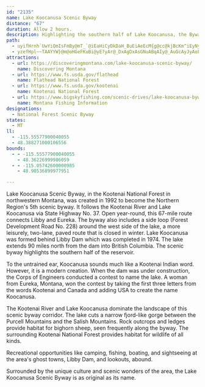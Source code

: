 ```yaml
---
id: "2135"
name: Lake Koocanusa Scenic Byway
distance: "67"
duration: Allow 2 hours.
description: Highlighting the southern half of Lake Koocanusa, the Byway connects the towns of Libby and Eureka along U.S. 37.
path:
  - uyifHrnh`UwYiQmIsFmBy@mT_`@iEaHiCyDkDaH_BuEiAeEcM{g@cc@kjBcKm^iEyNyBaJaEya@_A_F_AyDwCqIgBqHoGuf@YyEyBci@C}Bh@cQE{C_BsWYaGCyCRwCrAaK~BoZ^kCpAcFlAsCxKsPnAsAtImHnBoBf[sTpEmChBuAdC_BfDsAvD_AdC[xm@ZlJWvFs@~PsErCiAxA}@vBaBzLsKjPwL`]iYfC{B`CiDnCgG|GsSl@}BZ{AXeBjCiTdBmLhFgXb@}C`@mFlBm^b@yFp@aEjB_HrFuMxBaGrAsErAaGtCeQfSetAl@mG`@}KFgBCiE]eO_@eGaAiIgD{Om@yDe@sFy@qOy@eIcAwFuAeGcK}^wAoHWsBqAkg@WsC]aCaCgNMmHLmCjD_XhAyK^{EjDoe@`Ekc@f@qIlAu[DeDe@yFy@sBeAeBcBoAie@uOqBi@oD_@aGM{Gj@s_@~HwA@iAMmDkBi@m@eBqCkMkU}AyBi@m@y@e@mC}@wCJkCr@cC~@yCp@aDRcAG_C_@sBy@cD_BuNgG}Bm@mFq@cFK}DD}c@jEoDQsAa@cE}BkDoDoDqFmKaJ{D}EiEkGuKaMyEuGgEgHcAaAs@k@q@]gCu@aGs@eBq@sAw@yAoA}AkBmAyBaBgEqDmK_AoBcBeCcCyEk@gBY{Ai@}FIoBk@gDgBsDuAsAo@c@gBYcAFmAVkAl@}DxE}B`C}JjI_AnAcAhBaD|H_BdCoArAmBlAmDbBuAZ}Aj@iCdBwF`GcEtDmAx@oC~AgCdAoCf@qEFuAMsDkA{JgGuH{FyDyDm\ga@{HgKcC_EcDwHgB_F_AmBgCqDwBgBwC{AiBqAuKiGcBkAiBmBqEeGyCuH_ByHi@uG_A}Uq@aEe@eB_AqBiC}Dmb@em@uC{B}Aw@iCa@gCE}@JoCf@eBx@mA`AmC~Dq@vAi@`BwDtNeAxCmBxC}AnBoC|BqAx@kC~@aEXwCIk\oD_Hg@kZmD}E]kCe@wAy@sBsByBsEmD}Ps@mCo@}AcAiAkAcAg@SuB[_BHaBh@uAtA}@|Ae@rAi@nBuBzM}AlIcAvCcBfCcCdAsBIoASoAm@gGaF{BwBaBcCyNaWiEaGkFgGoDoFmEwHyAyAgBeA_Ci@yBeAcEyAyMaGcCc@cDNsD?aBUq@]cC}CsDoIiAqDgCqKyCqIYyAUuBIgCN_MScEc@kD_Gq]eAoJqFe}@o@sIsBiPgDcTu@mDy@eD}A_D_A_By@gAy@u@eBqAwAs@wD]_BAiAJsBl@_DdB}AxAoMxQuDdEgBdAo@FsBG}Aq@_AaAeBsCsCaHgAqAeAy@mIaFwBkBqGwGyEeEoBqAaGgCiGgEwBq@y@GkIK}CJqCj@oHbDaCv@wJ~AqHl@iTdAwDf@uAVoHlCqMnFmCn@oC@yBYaFSeBLgV~EeEf@yIr@iCd@w@R}@j@aBxAe@l@wDdHkBhEaApA}A`AuA^oA?mAMiAq@{AuAmAgCmFmP}@mBoAyA{A_AgAS_B?gAR_Af@iAdAcBdCg@rAm@jDOrBMfH[jGwBxRUfDI~Da@vLg@vQiAdNo@zEk@tDuAjGiGdU{Jfi@y@hCu@fBsArBqHbIgF`JcE~FaL|K}HdEcBrAmQlUwHfFkAhAoPxT_EzCmJ`DcC~A{LbTyClHyAjCkIpMoBlD}CdEkArAsJ|HcF~G_Q`XyChF_`@p}@cDzIwYhaAsB|FsBdEsC`H{@~CqE|R}ApDyLnLsFjKu@jA}G~EkLzGgI`HiAr@w@P_AD}BWyC{@cHyCwA_@iRaCkQyEgBScEWwXfFaL^sBQ_MmCeQcEmDiAuBGeNfAcUs@qDa@uCmAmBkAiCyBeCyCcIoLyBgCy@q@y@YyAWyOg@qOSgIm@oj@eGiDUwHCeHSeJKkHd@sBY{\oLcDYwCKcIRcJDaPr@q@JeJnEcB^aDB_DWmBa@u@q@i@s@s@{AiAwD_BsDyAuA{@e@gDk@mBm@wAw@{@u@iCeD{FuFyEeEoBmAoDe@}A_@aAe@_Ay@}FuImUuT}F{F}HoIwD_G}CoG}AmBkCqAwA?wALu@VcCtAoA|Aa@x@gA`DmB`K_BxEsBtDsDjDcDtBcLpFeBf@cBLqBE_JiA}BHoFdBwBjAmCdBeFfFkCtD{KzP}EnEiDvBoB~@{@TkCXmBGiD{@yEsCmRgNqDeA{LAmDT_D~@iN~G}Aj@aANsCKy@S}BgBgC_DoCoCcEsCiEmB_IwAyBsAoC_DaE{GiGmMaTg`@yD{F}EmFcBeC{JcSaJoOuCuE}AcAgGsBiB_B}@uA_CyFuDcPqAsEgC_HkHuPe@aAoAmA}GqDi@g@}BmDmDaJiFgJu@eCuAaHuDcNk@mCYsBSqCJkUGeCaAuFOwA?aBVsFDuDCqBU_BYcBiG{O]wAcBgJc@uAeAwAeAaAqAe@mAGuADyA`@_BlAaA~AoDfJiBfDoBjBmAl@aIx@mDDeC_@gDkAqQsIoIuC{DK_EoBgHqF}DcD}EcGaJeSqJaXeLgZ}AgDoDyFqHuGyDqB{ImCgHgD}RaP}HyH}EwF_B_Fy@kEkD}KiD_IcQy^kAaByAwAsBeAaLgBiCmAmA_A_D_EaBgDoCgEmAkAiBu@{JmBoC_AcEqByBsAqO{LuBsBsBkCiCmEiB{D}@gCoGuWqFeVqEaMmIcSsBsJs@mF_@{Bk@kB}C{Fs@yCc@sCEaAHsCJsBpFiVxFs]jDyLbBsHd@oDXsLXoEVqBfBmG~D}L|ByHv@sCZkBLaBBeAGiBiAyNCmCBkApAoKJoD?eCK_Bg@mCo@_BgGuLs@kCKaAYyEC{CNwYO}Da@cEm@sCy@yCcAsBsFuHgEqE}e@ii@eBwC}BmGo@cD_AqHYaG?cKJw`@Lc}AC{BHmHEyHTosACi[
  - yzefHpl~~TAAYYW}@m@oHGeFKuBi@yE?yAr@_DxAgDxAsGNuABqAIy@_AuGcAyJyAoFcD_BaIgC_M_FmHeDaGcFeAi@eBJiF|Aa@Nc@j@YKOa@cG~BoB`AwDfC}BpBaKxSgD|HsCfEcAl@{Al@}C^uJVgCOkC{@eBmAkEeE_RcPqA}@a@M{@EkEJcASyA}@u@}@m@oAeAmD}@{Ae@WgFSoAs@eAaAmBqA}@MeE~@eA@{@GqDqAa@?c@Py@?mCm@uDSgFu@wFM_Dj@aDrAo@Do@Wc@g@c@aBUkA_@q@kAOm@Xm@r@yBzCk@^s@LcAO_QmHcAKsB@sD~@mADiCs@o@s@o@sAe@_BOyACqBTiGAa@S}@Sa@uByC_@]sAi@i@e@cBcCu@a@q@PkCrB}CdAcBFoAY_Aq@cBaBOEs@@cFbBgD`@y@\eAx@y@`As@fAyDxIy@lAuA^gAS_@Sy@eAgAaEuAsBy@s@sIwEyAgAu@gA}@}BgAoE]m@q@]aBD_D\sCh@mFpCcFxAaDlAoAxAmCfBkCp@wAj@_GhE{EfBiBjB}A~C{@hCy@bFOnETdHIlAY`As@~@o@Vq@@m@SYYYk@_@oAsAaIe@eB[q@k@g@kAcAyGaCaCe@sAAcDZqJlBuMpEsA^wHfAuCdA{C`BoDlDwApBcHlLgAzAm@l@wAv@k@LwBDm@Ku@S_B{Ao@w@gAeCe@iEe@_J]aCqBaGkAwBuLePcD_EiCsDgD_EiBeBuCyBuLqHaIkGkHsG{@{@gA{A_FeKsOgJyBgAcDeAmHmB}Aq@s@g@sCqCoEsCwDgAcHoAwQ@gJ^iQDoQgBaACeCR_A\qAl@eGrEmA^mDXcDjAyE|E_AHgBKwGgC}CeDy@sAaBaEeDaHcFmLk@qBaB{KO{A{@iF_EgNqA}DcBaEiAaC}BkDq@uAw@aCcAaHkAgSy@gHcA{GUcAy@oBiAmAo@_@eOmB_IwBgDmAoBQcHXoFIoCqA_C_CmBkCkBiEgAmAu@k@}A]yECaDr@mDnA_CpAoDrDi@xAc@nBQhCGtFFrDPlCCfCYrCiA~D{ClI{BbJkJdj@e@lAe@l@c@^e@LsAHuAq@a@Ew@gCsC{Nq@{DOkCBmBh@sDf@gB|@qBr@uCh@_DNwAN{D@aBK_Ei@eFyA}Eu@sBgCgEqBwDWy@]gBK_AEeCN{LAuAWqFo@cEgEgOwDaQU{BI{Do@sIoAyLc@qGEwCBaB|@cWP{Bn@sDbAqCzAyCv@{BH_ACs@S_AWq@m@s@_Ag@{FeCsGyBy@{@Se@Ec@HaEIuAMu@g@mAY_@wCmBsE{EcB_B[w@My@K}FMeAUm@o@s@_@QiAG{Kn@yA?}AUuAo@{HqFyEqDwB_CoAgB_@y@Ik@C_AL_A`@uAf@m@XO|GyAh@g@Xe@Jm@Hk@Ay@WaAi@s@iAk@kCy@}@E}@FcObDaRzAiCbAaCb@iGr@gIJeKpAiR~CqGrCmEfCeA~@mCrCy@fAe@fAcApE]x@gC~Aq@t@Uj@YxA[jCS^_@TyAd@]V_DtFm@fAWhAWtE_@lAiA~@oAr@c@~@Uf@ObA[fFg@x@cCnBs@~AeA`DYjAI~@UtFO|@g@t@{A~@o@n@s@fAKXmAfFmCjEiE|IcAxAiCpBuLbIgAlA{@~A_B`CmUbYcAbB_ArBc@lBy@tNWzCWdAsArCcAz@eA\wVJiAH}@VqB`AmFrF_K`MwGdGgG|I_CrC}BjBsGdCwA~@gGnFiErG_A~@q@XmAFq@PiAr@iBrBcB~C}Tzg@oApDk@zBwAnJu@xAc@Pq@LuEu@_BIa@Hw@`@_A~@qK|TaDrLeAfCa@~AQ`BKlBS~@e@lAo@dAq@pBU~BOnCkAzF]dGWlAyArEOlAClCJfB?~A]jA_@`@_Bd@kArAaDfKy@fDOdA?xAO|Ag@`Aq@z@eA~C{C~Jy@rByA~BoJ~Lq@pAYx@IrDq@xAWXYDkDEuA~@mFrGoB`DcBxDeAzAwUlP_ElBsAd@wG`BiDf@kCGwHu@cEBk`@xKo@^wAjB_@fAY~AGtBCxH_@xCY`Ai@dAwApAu@`@sBD_@GaNsJsCeAiAUcBImDVsCz@_PfK}BjAi@RyALyAOuAw@mAgAsAyBk@}BgDwSu@gCiAsB}CeC{FaD_Ay@y@_BmD{Hy@yAyAsAoAs@oLqAyBGaO^eKSwBl@qAKc@SeAkAi@[mEcA}AM_NV_AEiB]s@Yu@k@yBsCu@iBc@_CYeAc@_AsB{CiDyBgCwAyAIgH`@iAL_DlA}@Ju@EmCy@iAMo@W}AaAaK{H{Ae@uIEuLrBoAPm@Ew@SgEsCwDcAmEoBgLsAsDYaACwJb@cAIiLj@mKv@yB@sDa@mHFkNdEgB`AcBxAy@lAm@rA_B|EaJvP{BnJS\mEbHyAdBgFpCsAnAi@x@u@dBw@xByFdUc@pE_BhVm@nFu@zDcAdC_DrDqE`Ee@dBs@xEeAtEmAxDoB~Eg@l@{@`@u@GgAm@Uq@S_ClBcKb@uJx@kG~BwLlBeH^mCJ{DeA}Z?kETuDfGwr@HqDI{Du@yIwBcMmAyF{@aHAeFPuG_@{HUkBm@_CwD}FeB}AaFiDsE}DuNoMmM{KgDsBaCe@iCAo@RsAr@{FpF_DrBmBf@uB?gALeBv@sAlAiBfCaCjCsItKi@x@yAfCi@vAq@bAkGvHmBlBeAx@gGrDyC`C}A`BuFxH}A~AkBjAgIlDcBl@oD^gBCeD{@aC{AoCkCgDsBuJ}AcImCsAA}DX{ASqB}@uAuAa@s@oD_KmA_CWa@sBkAiTaEaCY{HWoASkPsDuIS{CXqE?sAU_Bk@sA}@cBgBe@g@o@qAcAsCo@sCw@{GiA{Ck@w@sAkAmA[eEg@g@Oy@g@_D{EuKuQwBaDu@k@gFwBoDgB}B_B}B{Dk@kAaF{OiBqHs@eBk@y@mCqBmEgAyAy@y@eAi@[y@Ww@?y@PeBrBuAz@y@Hm@UU[c@gAIm@Bk@xAmEXsHDsDGgBc@mBsBmD_LsNsA{ByDgLsCaGyAsD_@sBS_JKu@Qc@uAeBuAsCYgAw@uF_@gBdHoRnNe_@dAeC
attractions:
  - url: https://discoveringmontana.com/lake-koocanusa-scenic-byway/
    name: Discovering Montana
  - url: https://www.fs.usda.gov/flathead
    name: Flathead National Forest
  - url: https://www.fs.usda.gov/kootenai
    name: Kootenai National Forest
  - url: https://www.bigskyfishing.com/scenic-drives/lake-koocanusa-byway.php
    name: Montana Fishing Information
designations:
  - National Forest Scenic Byway
states:
  - MT
ll:
  - -115.55577900040055
  - 48.388271000106556
bounds:
  - - -115.55577900040055
    - 48.36226999986059
  - - -115.05742600000985
    - 48.90536899977951

---
```


Lake Koocanusa Scenic Byway, in the Kootenai National Forest in northwestern Montana, was created in 1992 to become the Northern Region's 5th scenic byway.  It follows the Kootenai River and Lake Koocanusa via State Highway No. 37.  Open year-round, this 67-mile route connects Libby and Eureka.  The byway also includes a side loop (Forest Development Road No. 228) around the west side of the lake, a more leisurely, two-lane, paved route that is closed in winter. Lake Koocanusa was formed behind Libby Dam which was completed in 1974.  The lake extends 90 miles north from the dam into British Columbia.  The scenic byway highlights the southern half of the reservoir.

To the untrained ear, Koocanusa sounds much like a Kootenai Indian word.  However, it is a modern creation.  When the dam was under construction, the Corps of Engineers conducted a contest to name the lake.  A woman from Eureka, Montana, won the contest by taking the first three letters from the words Kootenai and Canada and adding USA to create the name Koocanusa.

The Kootenai River and Lake Koocanusa dominate the landscape of this scenic byway corridor.  The lake cuts a narrow fjord-like gorge between the Purcell Mountains and the Salish Mountains.  Rock outcrops and ledges provide habitat for bighorn sheep, seen frequently along the byway.  The surrounding Kootenai National Forest provides habitat for wildlife of all kinds.

Recreational opportunities like camping, fishing, boating, and sightseeing at the area's ghost towns, Libby Dam, and lookouts, abound.

Surrounded by the unique culture and scenic wonders of the area, the Lake Koocanusa Scenic Byway is as original as its name.
